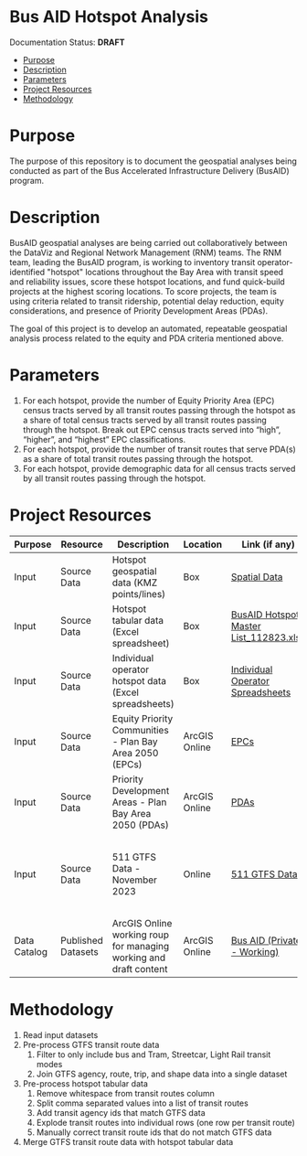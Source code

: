 # Bus AID Hotspot Analysis <!-- omit in toc -->

Documentation Status: **DRAFT**

- [Purpose](#purpose)
- [Description](#description)
- [Parameters](#parameters)
- [Project Resources](#project-resources)
- [Methodology](#methodology)

# Purpose
The purpose of this repository is to document the geospatial analyses being conducted as part of the Bus Accelerated Infrastructure Delivery (BusAID) program.  

# Description
BusAID geospatial analyses are being carried out collaboratively between the DataViz and Regional Network Management (RNM) teams. The RNM team, leading the BusAID program, is working to inventory transit operator-identified "hotspot" locations throughout the Bay Area with transit speed and reliability issues, score these hotspot locations, and fund quick-build projects at the highest scoring locations. To score projects, the team is using criteria related to transit ridership, potential delay reduction, equity considerations, and presence of Priority Development Areas (PDAs). 

The goal of this project is to develop an automated, repeatable geospatial analysis process related to the equity and PDA criteria mentioned above. 

# Parameters

1. For each hotspot, provide the number of Equity Priority Area (EPC) census tracts served by all transit routes passing through the hotspot as a share of total census tracts served by all transit routes passing through the hotspot. Break out EPC census tracts served into “high”, “higher”, and “highest” EPC classifications. 
2. For each hotspot, provide the number of transit routes that serve PDA(s) as a share of total transit routes passing through the hotspot.
3. For each hotspot, provide demographic data for all census tracts served by all transit routes passing through the hotspot. 

# Project Resources

| Purpose | Resource | Description | Location | Link (if any) | Access | Notes |
|--------|-----------|-------------|----------|---------------|--------|-------|
| Input | Source Data | Hotspot geospatial data (KMZ points/lines) | Box | [Spatial Data](https://mtcdrive.box.com/s/sg1xnjo4vo9m6khs9cmum70r6yhndgbh) | Internal Only  | |
| Input | Source Data | Hotspot tabular data (Excel spreadsheet) | Box | [BusAID Hotspot Master List_112823.xlsx](https://mtcdrive.box.com/s/tyl4c2yinhtgp42kzfdqohcg5kzy1kwh) | Internal Only | |
| Input | Source Data | Individual operator hotspot data (Excel spreadsheets) | Box | [Individual Operator Spreadsheets](https://mtcdrive.box.com/s/a60zuajafmaisllxhi7unwbbnlh48qql) | Internal Only | |
| Input | Source Data | Equity Priority Communities - Plan Bay Area 2050 (EPCs) | ArcGIS Online | [EPCs](https://mtc.maps.arcgis.com/home/item.html?id=28a03a46fe9c4df0a29746d6f8c633c8) | Public | |
| Input | Source Data | Priority Development Areas - Plan Bay Area 2050 (PDAs) | ArcGIS Online | [PDAs](https://mtc.maps.arcgis.com/home/item.html?id=4df9cb38d77346a289252ced4ffa0ca0) | Public | |
| Input | Source Data | 511 GTFS Data - November 2023 | Online | [511 GTFS Data](https://511.org/open-data/transit) | Public | Data pulled from the historic feed for November 2023 |
| Data Catalog | Published Datasets | ArcGIS Online working roup for managing working and draft content | ArcGIS Online | [Bus AID (Private - Working)](https://mtc.maps.arcgis.com/home/group.html?id=0ebbbd31731f41558becf30d5a210752#overview) | Project Collaborators | |

# Methodology

   1. Read input datasets
   2. Pre-process GTFS transit route data
      1. Filter to only include bus and Tram, Streetcar, Light Rail transit modes
      2. Join GTFS agency, route, trip, and shape data into a single dataset
   3. Pre-process hotspot tabular data
      1. Remove whitespace from transit routes column
      2. Split comma separated values into a list of transit routes
      3. Add transit agency ids that match GTFS data
      4. Explode transit routes into individual rows (one row per transit route)
      5. Manually correct transit route ids that do not match GTFS data
   4. Merge GTFS transit route data with hotspot tabular data